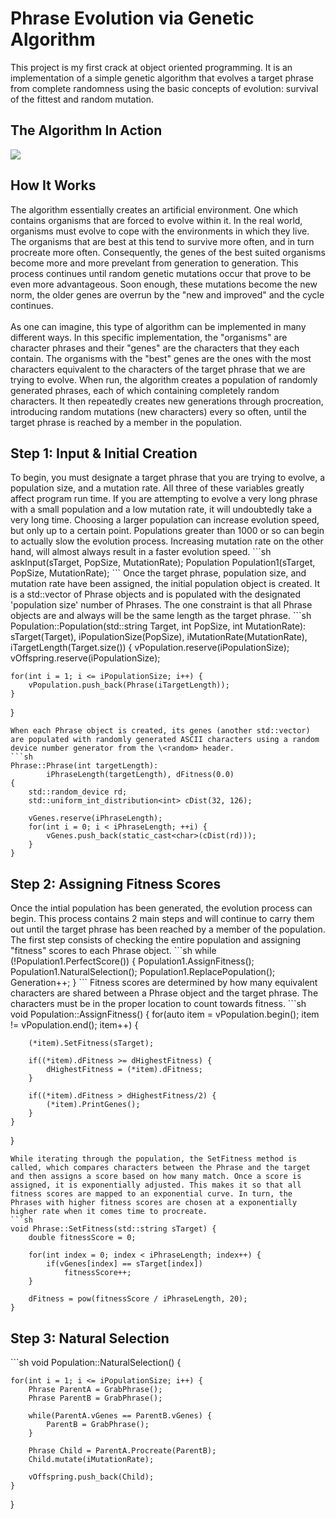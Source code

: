 # Phrase Evolution via Genetic Algorithm
This project is my first crack at object oriented programming. It is an implementation of a simple genetic algorithm that evolves a target phrase from complete randomness using the basic concepts of evolution: survival of the fittest and random mutation.  

<h2>The Algorithm In Action</h2>
<p align="left">
  <img src="https://s12.postimg.org/468ssxbql/ezgif_com_video_to_gif.gif"/>
</p>

<h2>How It Works</h2>
The algorithm essentially creates an artificial environment. One which contains organisms that are forced to evolve within it. In the real world, organisms must evolve to cope with the environments in which they live. The organisms that are best at this tend to survive more often, and in turn procreate more often. Consequently, the genes of the best suited organisms become more and more prevelant from generation to generation. This process continues until random genetic mutations occur that prove to be even more advantageous. Soon enough, these mutations become the new norm, the older genes are overrun by the "new and improved" and the cycle continues. 
<br><br>
As one can imagine, this type of algorithm can be implemented in many different ways. In this specific implementation, the "organisms" are character phrases and their "genes" are the characters that they each contain. The organisms with the "best" genes are the ones with the most characters equivalent to the characters of the target phrase that we are trying to evolve. When run, the algorithm creates a population of randomly generated phrases, each of which containing completely random characters. It then repeatedly creates new generations through procreation, introducing random mutations (new characters) every so often, until the target phrase is reached by a member in the population. 
<h2>Step 1: Input & Initial Creation</h2>
To begin, you must designate a target phrase that you are trying to evolve, a population size, and a mutation rate. All three of these variables greatly affect program run time. If you are attempting to evolve a very long phrase with a small population and a low mutation rate, it will undoubtedly take a very long time. Choosing a larger population can increase evolution speed, but only up to a certain point. Populations greater than 1000 or so can begin to actually slow the evolution process. Increasing mutation rate on the other hand, will almost always result in a faster evolution speed.
```sh
askInput(sTarget, PopSize, MutationRate);
Population Population1(sTarget, PopSize, MutationRate);
```
Once the target phrase, population size, and mutation rate have been assigned, the initial population object is created. It is a std::vector of Phrase objects and is populated with the designated 'population size' number of Phrases. The one constraint is that all Phrase objects are and always will be the same length as the target phrase. 
```sh
Population::Population(std::string Target, int PopSize,  int MutationRate):
        sTarget(Target), iPopulationSize(PopSize),
        iMutationRate(MutationRate), iTargetLength(Target.size())
{
    vPopulation.reserve(iPopulationSize);
    vOffspring.reserve(iPopulationSize);
            
    for(int i = 1; i <= iPopulationSize; i++) {
        vPopulation.push_back(Phrase(iTargetLength));
    }
}
```
When each Phrase object is created, its genes (another std::vector) are populated with randomly generated ASCII characters using a random device number generator from the \<random> header. 
```sh
Phrase::Phrase(int targetLength):
        iPhraseLength(targetLength), dFitness(0.0)
{
    std::random_device rd;
    std::uniform_int_distribution<int> cDist(32, 126);

    vGenes.reserve(iPhraseLength);
    for(int i = 0; i < iPhraseLength; ++i) {
        vGenes.push_back(static_cast<char>(cDist(rd)));
    }
}
```
<h2>Step 2: Assigning Fitness Scores</h2>
Once the intial population has been generated, the evolution process can begin. This process contains 2 main steps and will continue to carry them out until the target phrase has been reached by a member of the population. The first step consists of checking the entire population and assigning "fitness" scores to each Phrase object. 
```sh
while (!Population1.PerfectScore()) {
    Population1.AssignFitness();
    Population1.NaturalSelection();
    Population1.ReplacePopulation();
    Generation++;
}
```
Fitness scores are determined by how many equivalent characters are shared between a Phrase object and the target phrase. The characters must be in the proper location to count towards fitness.
```sh
void Population::AssignFitness() {
    for(auto item = vPopulation.begin(); item != vPopulation.end(); item++) {

        (*item).SetFitness(sTarget);

        if((*item).dFitness >= dHighestFitness) {
            dHighestFitness = (*item).dFitness;
        }

        if((*item).dFitness > dHighestFitness/2) {
            (*item).PrintGenes();
        }
    }
}
```
While iterating through the population, the SetFitness method is called, which compares characters between the Phrase and the target and then assigns a score based on how many match. Once a score is assigned, it is exponentially adjusted. This makes it so that all fitness scores are mapped to an exponential curve. In turn, the Phrases with higher fitness scores are chosen at a exponentially higher rate when it comes time to procreate. 
```sh
void Phrase::SetFitness(std::string sTarget) {
    double fitnessScore = 0;

    for(int index = 0; index < iPhraseLength; index++) {
        if(vGenes[index] == sTarget[index])
            fitnessScore++;
    }

    dFitness = pow(fitnessScore / iPhraseLength, 20);
}
```
<h2>Step 3: Natural Selection</h2>
```sh
void Population::NaturalSelection() {

    for(int i = 1; i <= iPopulationSize; i++) {
        Phrase ParentA = GrabPhrase();
        Phrase ParentB = GrabPhrase();

        while(ParentA.vGenes == ParentB.vGenes) {
            ParentB = GrabPhrase();
        }

        Phrase Child = ParentA.Procreate(ParentB);
        Child.mutate(iMutationRate);

        vOffspring.push_back(Child);
    }
}
```
